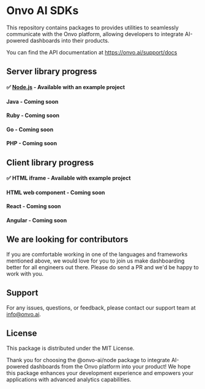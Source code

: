 # Onvo AI SDKs

This repository contains packages to provides utilities to seamlessly communicate with the Onvo platform, allowing developers to integrate AI-powered dashboards into their products.

You can find the API documentation at https://onvo.ai/support/docs

## Server library progress

#### ✅ [Node.js](https://www.npmjs.com/package/@onvo-ai/node) - Available with an example project

#### Java - Coming soon

#### Ruby - Coming soon

#### Go - Coming soon

#### PHP - Coming soon

## Client library progress

#### ✅ HTML iframe - Available with example project

#### HTML web component - Coming soon

#### React - Coming soon

#### Angular - Coming soon

## We are looking for contributors

If you are comfortable working in one of the languages and frameworks mentioned above, we would love for you to join us make dashboarding better for all engineers out there. Please do send a PR and we'd be happy to work with you.

## Support

For any issues, questions, or feedback, please contact our support team at info@onvo.ai.

## License

This package is distributed under the MIT License.

Thank you for choosing the @onvo-ai/node package to integrate AI-powered dashboards from the Onvo platform into your product! We hope this package enhances your development experience and empowers your applications with advanced analytics capabilities.
